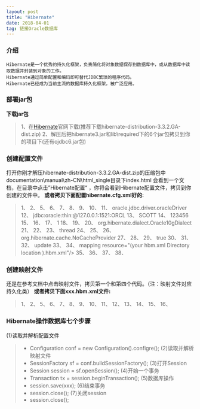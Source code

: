 ```yaml
---
layout: post
title: "Hibernate"
date: 2018-04-01
tag: 链接Oracle数据库
---
```

### 介绍
	
	Hibernate是一个优秀的持久化框架，负责简化将对象数据保存到数据库中，或从数据库中读取数据并封装到对象的工作。
	Hibernate通过简单配置和编码即可替代JDBC繁琐的程序代码。
	Hibernate已经成为当前主流的数据库持久化框架，被广泛应用。

### 部署jar包
	
**下载jar包**

> 1、在[Hibernate](http://www.hibernate.org)官网下载(推荐下载hibernate-distribution-3.3.2.GA-dist.zip)
> 2、解压后把hibernate3.jar和lib\required下的6个jar包拷贝到你的项目下(还有ojdbc6.jar包)

### 创建配置文件

打开你刚才解压hibernate-distribution-3.3.2.GA-dist.zip的压缩包中documentation\manual\zh-CN\html_single目录下index.html
会看到一个文档，在目录中点击”Hibernate配置“ ，你将会看到Hibernate配置文件，拷贝到你创建的文件中。
**或者拷贝下面配置hibernate.cfg.xml好的:**
	
> 1、<?xml version='1.0' encoding='utf-8'?>
> 2、<!DOCTYPE hibernate-configuration PUBLIC
> 3、	"-//Hibernate/Hibernate Configuration DTD 3.0//EN"
> 4、	"http://hibernate.sourceforge.net/hibernate-configuration-3.0.dtd">
> 5、
> 6、<hibernate-configuration>
> 7、
> 8、	<session-factory>
> 9、
> 10、		<!-- Database connection settings -->
> 11、		<property name="connection.driver_class">oracle.jdbc.driver.oracleDriver</property>
> 12、		<property name="connection.url">jdbc:oracle:thin:@127.0.0.1:1521:ORCL</property>
> 13、		<property name="connection.username">SCOTT</property>
> 14、		<property name="connection.password">123456</property>
> 15、
> 16、		<!-- JDBC connection pool (use the built-in) -->
> 17、		<property name="connection.pool_size">1</property>
> 18、
> 19、		<!-- SQL dialect -->
> 20、		<property name="dialect">org.hibernate.dialect.Oracle10gDialect</property>
> 21、
> 22、		<!-- Enable Hibernate's automatic session context management -->
> 23、		<property name="current_session_context_class">thread</property>
> 24、
> 25、		<!-- Disable the second-level cache  -->
> 26、		<property name="cache.provider_class">org.hibernate.cache.NoCacheProvider</property>
> 27、
> 28、		<!-- Echo all executed SQL to stdout -->
> 29、		<property name="show_sql">true</property>
> 30、
> 31、		<!-- Drop and re-create the database schema on startup -->
> 32、		<property name="hbm2ddl.auto">update</property>
> 33、
> 34、		mapping resource="(your hbm.xml Directory location ).hbm.xml"/>
> 35、
> 36、	</session-factory>
> 37、
> 38、</hibernate-configuration>

### 创建映射文件

还是在参考文档中点击映射文件，拷贝第一个和第四个代码。（注：映射文件对应持久化类）
**或者拷贝下面xxx.hbm.xml文件:**
	
> 1、<?xml version="1.0"?>
> 2、<!DOCTYPE hibernate-mapping PUBLIC
> 3、        "-//Hibernate/Hibernate Mapping DTD 3.0//EN"
> 4、        "http://hibernate.sourceforge.net/hibernate-mapping-3.0.dtd">
> 5、
> 6、<hibernate-mapping package="org.hibernate.tutorial.domain">
> 7、
> 8、    <class name="Event" table="EVENTS">
> 9、        <id name="id" column="EVENT_ID">
> 10、            <generator class="native"/>
> 11、        </id>
> 12、        <property name="date" type="timestamp" column="EVENT_DATE"/>
> 13、        <property name="title"/>
> 14、   </class>
> 15、
> 16、</hibernate-mapping>

### Hibernate操作数据库七个步骤
	
(1)读取并解析配置文件
>* Configuration conf = new Configuration().configre();
(2)读取并解析映射文件
>* SessionFactory sf = conf.buildSessionFactory();
(3)打开Session
>* Session session = sf.openSession();
(4)开始一个事务
>* Transaction tx = session.beginTransaction();
(5)数据库操作
>* session.save(xxx);
(6)结束事务
>* session.close();
(7)关闭session
>* session.close();


	

	
	
	
	